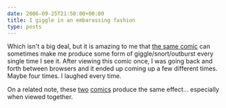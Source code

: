 ```yaml
---
date: 2006-09-25T21:50:00+00:00
title: I giggle in an embarassing fashion
type: posts
---
```

Which isn't a big deal, but it is amazing to me that [the same comic](http://www.penny-arcade.com/comic/2006/09/18) can sometimes make me produce some form of giggle/snort/outburst every single time I see it. After viewing this comic once, I was going back and forth between browsers and it ended up coming up a few different times. Maybe four times. I laughed every time.

On a related note, these [two](http://xkcd.com/c155.html) [comics](http://xkcd.com/c135.html) produce the same effect... especially when viewed together.
